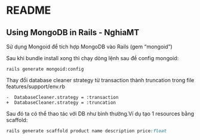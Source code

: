 # README

## Using MongoDB in Rails - NghiaMT

Sử dụng Mongoid để tích hợp MongoDB vào Rails (gem “mongoid”)

Sau khi bundle install xong thì chạy dòng lệnh sau đề config mongoid:

```rails generate mongoid:config```

Thay đổi database cleaner strategy từ transaction thành truncation trong file features/support/env.rb

```
-  DatabaseCleaner.strategy = :transaction
+  DatabaseCleaner.strategy = :truncation
```

Sau đó ta có thể thao tác với DB như bình thường.Ví dụ tạo 1 resources bằng scaffold:

```Ruby
rails generate scaffold product name description price:float
```
